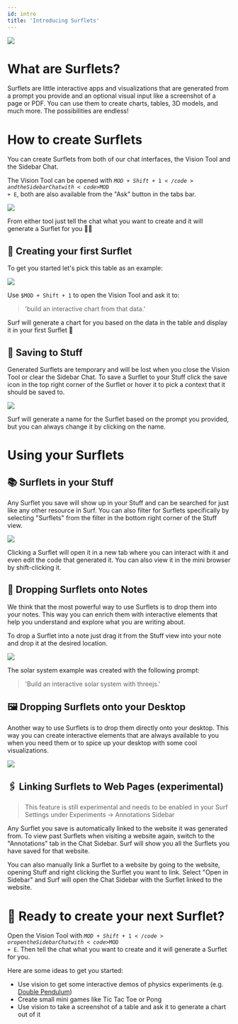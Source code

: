 ```yaml
---
id: intro
title: 'Introducing Surflets'
---
```


<img src="codegen.png" />

<p></p>

# What are Surflets?

Surflets are little interactive apps and visualizations that are generated from a prompt you provide and an optional visual input like a screenshot of a page or PDF. You can use them to create charts, tables, 3D models, and much more. The possibilities are endless!

<p></p>

<p></p>

# How to create Surflets

You can create Surflets from both of our chat interfaces, the Vision Tool and the Sidebar Chat.

The Vision Tool can be opened with <code>$MOD + Shift + 1</code> and the Sidebar Chat with <code>$MOD + E</code>, both are also available from the "Ask" button in the tabs bar.

<p></p>
<img src="usevision.png" />
<p></p>

From either tool just tell the chat what you want to create and it will generate a Surflet for you 🏄‍♂️

<p></p>

## 👶 Creating your first Surflet

To get you started let's pick this table as an example:

<p></p>

<img src="table.png" />

<p></p>

Use <code>$MOD + Shift + 1</code> to open the Vision Tool and ask it to:

> 'build an interactive chart from that data.'

Surf will generate a chart for you based on the data in the table and display it in your first Surflet 🎉

<p></p>

## 💾 Saving to Stuff

Generated Surflets are temporary and will be lost when you close the Vision Tool or clear the Sidebar Chat. To save a Surflet to your Stuff click the save icon in the top right corner of the Surflet or hover it to pick a context that it should be saved to.

<img src="save.png" />

Surf will generate a name for the Surflet based on the prompt you provided, but you can always change it by clicking on the name.

<p></p>

<p></p>

# Using your Surflets

## 📚 Surflets in your Stuff

Any Surflet you save will show up in your Stuff and can be searched for just like any other resource in Surf. You can also filter for Surflets specifically by selecting "Surflets" from the filter in the bottom right corner of the Stuff view.

<img src="filter.gif" />

Clicking a Surflet will open it in a new tab where you can interact with it and even edit the code that generated it. You can also view it in the mini browser by shift-clicking it.

<p></p>

## 📝 Dropping Surflets onto Notes

We think that the most powerful way to use Surflets is to drop them into your notes. This way you can enrich them with interactive elements that help you understand and explore what you are writing about.

To drop a Surflet into a note just drag it from the Stuff view into your note and drop it at the desired location.

<img src="dropontonotes.gif" />

The solar system example was created with the following prompt:

> 'Build an interactive solar system with threejs.'

<p></p>

## 🖼️ Dropping Surflets onto your Desktop

Another way to use Surflets is to drop them directly onto your desktop. This way you can create interactive elements that are always available to you when you need them or to spice up your desktop with some cool visualizations.

<img src="desktop.png" />

<p></p>

## 🖇️ Linking Surflets to Web Pages (experimental)

> This feature is still experimental and needs to be enabled in your Surf Settings under Experiments -> Annotations Sidebar

Any Surflet you save is automatically linked to the website it was generated from. To view past Surflets when visiting a website again, switch to the "Annotations" tab in the Chat Sidebar. Surf will show you all the Surflets you have saved for that website.

You can also manually link a Surflet to a website by going to the website, opening Stuff and right clicking the Surflet you want to link. Select "Open in Sidebar" and Surf will open the Chat Sidebar with the Surflet linked to the website.

<p></p>

<p></p>

# 🚀 Ready to create your next Surflet?

Open the Vision Tool with <code>$MOD + Shift + 1</code> or open the Sidebar Chat with <code>$MOD + E</code>. Then tell the chat what you want to create and it will generate a Surflet for you.

<p></p>

Here are some ideas to get you started:

- Use vision to get some interactive demos of physics experiments (e.g. [Double Pendulum](https://en.wikipedia.org/wiki/Double_pendulum))
- Create small mini games like Tic Tac Toe or Pong
- Use vision to take a screenshot of a table and ask it to generate a chart out of it

<p></p>
